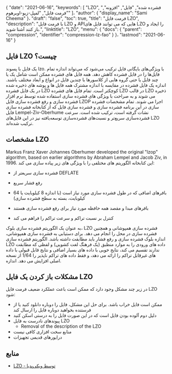 {
  "date": "2021-06-16",
  "keywords": [
"LZO",
"فشرده شده",
"فایل",
"افزونه",
"فرمت فایل",
"لمپل-زیو-اوبرهوم"
]،
  "author": {
    "display_name": "Sami Cheema"
}،
  "draft": "false",
  "toc": true,
  "title": "فرمت فایل LZO",
  "description": "با فرمت فایل LZO و APIهایی که می توانند فایل های LZO را ایجاد و باز کنند آشنا شوید.",
  "linktitle": "LZO",
  "menu": {
    "docs": {
      "parent": "compression",
      "identifier": "compression-lz-fao"
}
}،
  "lastmod": "2021-06-16"
}

## فایل LZO چیست؟ ##

یک فایل با پسوند lzo. با ویژگی‌های بایگانی فایل ترکیب می‌شود که می‌تواند اندازه تمام فایل‌ها را در فایل فشرده کاهش دهد. همه فایل های فشرده ممکن است شامل یک یا چند فایل یا حتی گروه هایی از کلاسورها با چندین فایل در انواع و ابعاد مختلف باشند. اندازه یک فایل فشرده در مقایسه با اندازه مشترک همه فایل ها و پوشه های ذخیره شده در یک فایل فشرده LZO کوچکتر است. تمام فایل های فشرده LZO در قالب LZO ذخیره می شوند و به صراحت با ویژگی های فشرده سازی استفاده شده توسط نرم افزار فشرده سازی و رفع فشرده سازی فایل LZOP اجرا می شوند. تمام مشخصات فشرده سازی در این برنامه فشرده سازی و فشرده سازی فایل که از کتابخانه فشرده سازی فایل Lempel-Ziv-Oberhume نشات گرفته است، ترکیب شده است. سرعت فشرده‌سازی سریع‌تر و نسبت‌های فشرده‌سازی توسعه‌یافته نیز در این فایل‌های LZO ترکیب شده‌اند.

## مشخصات LZO ##

Markus Franz Xaver Johannes Oberhumer developed the original "lzop" algorithm, based on earlier algorithms by Abraham Lempel and Jacob Ziv, in 1996. این کتابخانه الگوریتم های مختلفی را با ویژگی های زیر پیاده سازی می کند:

* فشرده سازی سریعتر از DEFLATE

* رفع فشار سریع

* بافرهای اضافی که در طول فشرده سازی مورد نیاز است (با اندازه 8 کیلوبایت یا 64 کیلوبایت، بسته به سطح فشرده سازی)

* بافرهای مبدا و مقصد همه حافظه مورد نیاز برای رفع فشرده سازی هستند

* کنترل بر نسبت تراکم و سرعت تراکم را فراهم می کند


به عنوان یک الگوریتم فشرده سازی بلوک، LZO فشرده سازی همپوشانی و همچنین فشرده سازی در محل را انجام می دهد. برای دستیابی به فشرده سازی همپوشانی، اندازه بلوک فشرده سازی و رفع فشار باید مطابقت داشته باشد. الگوریتم فشرده سازی LZO داده های ورودی را به موارد منطبق (یک فرهنگ لغت کشویی) و لفظی که مطابقت ندارند تقسیم می کند، نتایج خوبی با داده های بسیار اضافی و نتایج قابل قبولی با داده های غیرقابل تراکم را ارائه می دهد، و فقط داده های تراکم ناپذیر را 1/64 از نسخه اصلی افزایش می دهد. اندازه.

## مشکلات باز کردن یک فایل LZO ##

در زیر چند مشکل وجود دارد که ممکن است باعث عملکرد ضعیف فرمت فایل LZO شود:
  
* ممکن است فایل خراب باشد. برای حل این مشکل، فایل را دوباره دانلود کنید یا از فرستنده بخواهید دوباره فایل را ارسال کند
* دلیل دوم آلوده بودن فایل است که در این صورت فایل را به درستی اسکن کنید
* پیوندهای نادرست به فایل LZO
  *	 Removal of the description of the LZO 
* منابع سخت افزاری کافی نیست
* درایورهای قدیمی تجهیزات
  
## منابع ##

* [LZO - توسط ویکی‌پدیا](https://en.wikipedia.org/wiki/Lempel%E2%80%93Ziv%E2%80%93Oberhumer)



